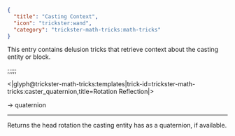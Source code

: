 ```json
{
  "title": "Casting Context",
  "icon": "trickster:wand",
  "category": "trickster-math-tricks:math-tricks"
}
```

This entry contains delusion tricks that retrieve context about the casting entity or block.

;;;;;

<|glyph@trickster-math-tricks:templates|trick-id=trickster-math-tricks:caster_quaternion,title=Rotation Reflection|>

-> quaternion

---

Returns the head rotation the casting entity has as a quaternion, if available.
